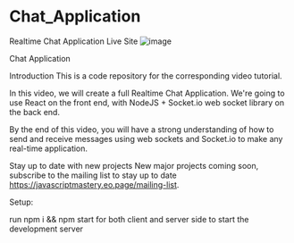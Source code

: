 # Chat_Application
Realtime Chat Application
Live Site
![image](https://user-images.githubusercontent.com/87085608/124792771-f2ebd000-df6a-11eb-9b65-16440fb391f0.png)

Chat Application

Introduction
This is a code repository for the corresponding video tutorial.

In this video, we will create a full Realtime Chat Application. We're going to use React on the front end, with NodeJS + Socket.io web socket library on the back end.

By the end of this video, you will have a strong understanding of how to send and receive messages using web sockets and Socket.io to make any real-time application.

Stay up to date with new projects
New major projects coming soon, subscribe to the mailing list to stay up to date https://javascriptmastery.eo.page/mailing-list.

Setup:

run npm i && npm start for both client and server side to start the development server
